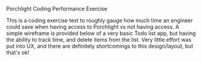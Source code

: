 Porchlight Coding Performance Exercise

This is a coding exercise test to roughly gauge how much time an engineer could save when having access to Porchlight vs not having access. A simple wireframe is provided below of a very basic Todo list app, but having the ability to track time, and delete items from the list. Very little effort was put into UX, and there are definitely shortcomings to this design/layout, but that's ok!
